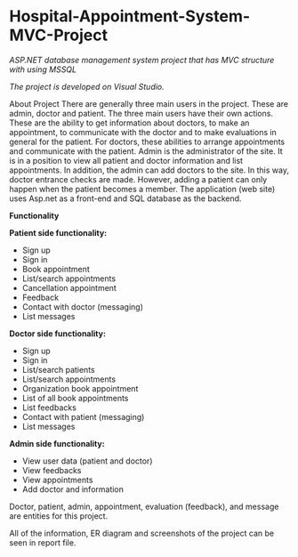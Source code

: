 # Hospital-Appointment-System-MVC-Project
*ASP.NET database management system project that has MVC structure with using MSSQL*

*The project is developed on Visual Studio.*

About Project
There are generally three main users in the project. These are admin, doctor and patient.
The three main users have their own actions.
These are the ability to get information about doctors, to make an appointment, to
communicate with the doctor and to make evaluations in general for the patient.
For doctors, these abilities to arrange appointments and communicate with the patient.
Admin is the administrator of the site. It is in a position to view all patient and doctor
information and list appointments. In addition, the admin can add doctors to the site. In this
way, doctor entrance checks are made. However, adding a patient can only happen when
the patient becomes a member.
The application (web site) uses Asp.net as a front-end and SQL database as the backend.

**Functionality**

**Patient side functionality:**
- Sign up
- Sign in
- Book appointment
- List/search appointments
- Cancellation appointment
- Feedback
- Contact with doctor (messaging)
- List messages

**Doctor side functionality:**
- Sign up 
- Sign in
- List/search patients
- List/search appointments
- Organization book appointment
- List of all book appointments
- List feedbacks
- Contact with patient (messaging)
- List messages

**Admin side functionality:**
- View user data (patient and doctor)
- View feedbacks
- View appointments
- Add doctor and information

Doctor, patient, admin, appointment, evaluation (feedback), and message are entities for this project.

All of the information, ER diagram and screenshots of the project can be seen in report file.
